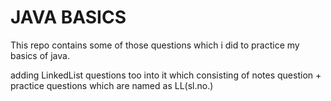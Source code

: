 # JAVA BASICS
This repo contains some of those questions which i did to practice my basics of java.

adding LinkedList questions too into it which consisting of notes question + practice questions which are named as LL(sl.no.) 